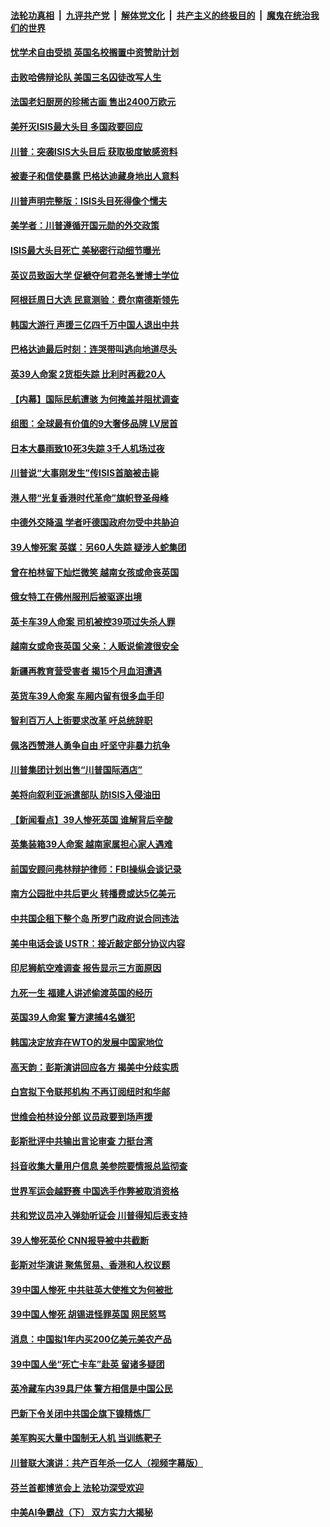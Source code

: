 ####  [法轮功真相](../../../../basic/blob/master/README.md?t=10280601) &nbsp;|&nbsp; [九评共产党](../../../../9ping.md/blob/master/README.md?t=10280601) &nbsp;|&nbsp; [解体党文化](../../../../jtdwh.md/blob/master/README.md?t=10280601)  &nbsp;|&nbsp; [共产主义的终极目的](../../../../gczydzjmd.md/blob/master/README.md?t=10280601) &nbsp;|&nbsp; [魔鬼在统治我们的世界](../../../../mgztzwmdsj.md/blob/master/README.md?t=10280601) 

#### [忧学术自由受损 英国名校搁置中资赞助计划](../pages/nsc418/n11616543.md?t=10280601) 

#### [击败哈佛辩论队 美国三名囚徒改写人生](../pages/nsc418/n11616576.md?t=10280601) 

#### [法国老妇厨房的珍稀古画 售出2400万欧元](../pages/nsc418/n11616107.md?t=10280601) 

#### [美歼灭ISIS最大头目 多国政要回应](../pages/nsc418/n11616094.md?t=10280601) 

#### [川普：突袭ISIS大头目后 获取极度敏感资料](../pages/nsc418/n11616178.md?t=10280601) 

#### [被妻子和信使暴露 巴格达迪藏身地出人意料](../pages/nsc418/n11616143.md?t=10280601) 

#### [川普声明完整版：ISIS头目死得像个懦夫](../pages/nsc418/n11616086.md?t=10280601) 

#### [美学者：川普遵循开国元勋的外交政策](../pages/nsc418/n11615921.md?t=10280601) 

#### [ISIS最大头目死亡 美秘密行动细节曝光](../pages/nsc418/n11616031.md?t=10280601) 

#### [英议员致函大学 促褫夺何君尧名誉博士学位](../pages/nsc418/n11615784.md?t=10280601) 

#### [阿根廷周日大选 民意测验：费尔南德斯领先](../pages/nsc418/n11615922.md?t=10280601) 

#### [韩国大游行 声援三亿四千万中国人退出中共](../pages/nsc418/n11615627.md?t=10280601) 

#### [巴格达迪最后时刻：连哭带叫逃向地道尽头](../pages/nsc418/n11615795.md?t=10280601) 

#### [英39人命案 2货柜失踪 比利时再截20人](../pages/nsc418/n11615441.md?t=10280601) 

#### [【内幕】国际民航遭骇 为何掩盖并阻扰调查](../pages/nsc418/n11608138.md?t=10280601) 

#### [组图：全球最有价值的9大奢侈品牌 LV居首](../pages/nsc418/n11610917.md?t=10280601) 

#### [日本大暴雨致10死3失踪 3千人机场过夜](../pages/nsc418/n11615260.md?t=10280601) 

#### [川普说“大事刚发生”传ISIS首脑被击毙](../pages/nsc418/n11615117.md?t=10280601) 

#### [港人带“光复香港时代革命”旗帜登圣母峰](../pages/nsc418/n11614870.md?t=10280601) 

#### [中德外交降温 学者吁德国政府勿受中共胁迫](../pages/nsc418/n11614902.md?t=10280601) 

#### [39人惨死案 英媒：另60人失踪 疑涉人蛇集团](../pages/nsc418/n11614698.md?t=10280601) 

#### [曾在柏林留下灿烂微笑 越南女孩或命丧英国](../pages/nsc418/n11614693.md?t=10280601) 

#### [俄女特工在佛州服刑后被驱逐出境](../pages/nsc418/n11614516.md?t=10280601) 

#### [英卡车39人命案 司机被控39项过失杀人罪](../pages/nsc418/n11614362.md?t=10280601) 

#### [越南女或命丧英国 父亲：人贩说偷渡很安全](../pages/nsc418/n11614234.md?t=10280601) 

#### [新疆再教育营受害者 揭15个月血泪遭遇](../pages/nsc418/n11613985.md?t=10280601) 

#### [英货车39人命案 车厢内留有很多血手印](../pages/nsc418/n11613865.md?t=10280601) 

#### [智利百万人上街要求改革 吁总统辞职](../pages/nsc418/n11613624.md?t=10280601) 

#### [佩洛西赞港人勇争自由 吁坚守非暴力抗争](../pages/nsc418/n11613643.md?t=10280601) 

#### [川普集团计划出售“川普国际酒店”](../pages/nsc418/n11613217.md?t=10280601) 

#### [美将向叙利亚派遣部队 防ISIS入侵油田](../pages/nsc418/n11613085.md?t=10280601) 

#### [【新闻看点】39人惨死英国 谁解背后辛酸](../pages/nsc418/n11612678.md?t=10280601) 

#### [英集装箱39人命案 越南家属担心家人遇难](../pages/nsc418/n11612754.md?t=10280601) 

#### [前国安顾问弗林辩护律师：FBI操纵会谈记录](../pages/nsc418/n11612310.md?t=10280601) 

#### [南方公园批中共后更火 转播费或达5亿美元](../pages/nsc418/n11612457.md?t=10280601) 

#### [中共国企租下整个岛 所罗门政府说合同违法](../pages/nsc418/n11612532.md?t=10280601) 

#### [美中电话会谈 USTR：接近敲定部分协议内容](../pages/nsc418/n11612360.md?t=10280601) 

#### [印尼狮航空难调查 报告显示三方面原因](../pages/nsc418/n11612312.md?t=10280601) 

#### [九死一生 福建人讲述偷渡英国的经历](../pages/nsc418/n11612333.md?t=10280601) 

#### [英国39人命案 警方逮捕4名嫌犯](../pages/nsc418/n11612293.md?t=10280601) 

#### [韩国决定放弃在WTO的发展中国家地位](../pages/nsc418/n11611642.md?t=10280601) 

#### [高天韵：彭斯演讲回应各方 揭美中分歧实质](../pages/nsc418/n11611522.md?t=10280601) 

#### [白宫拟下令联邦机构 不再订阅纽时和华邮](../pages/nsc418/n11611005.md?t=10280601) 

#### [世维会柏林设分部 议员政要到场声援](../pages/nsc418/n11610626.md?t=10280601) 

#### [彭斯批评中共输出言论审查 力挺台湾](../pages/nsc418/n11610511.md?t=10280601) 

#### [抖音收集大量用户信息 美参院要情报总监彻查](../pages/nsc418/n11610051.md?t=10280601) 

#### [世界军运会越野赛 中国选手作弊被取消资格](../pages/nsc418/n11609552.md?t=10280601) 

#### [共和党议员冲入弹劾听证会 川普得知后表支持](../pages/nsc418/n11609777.md?t=10280601) 

#### [39人惨死英伦 CNN报导被中共截断](../pages/nsc418/n11609987.md?t=10280601) 

#### [彭斯对华演讲 聚焦贸易、香港和人权议题](../pages/nsc418/n11609665.md?t=10280601) 

#### [39中国人惨死 中共驻英大使推文为何被批](../pages/nsc418/n11609933.md?t=10280601) 

#### [39中国人惨死 胡锡进怪罪英国 网民怒骂](../pages/nsc418/n11609863.md?t=10280601) 

#### [消息：中国拟1年内买200亿美元美农产品](../pages/nsc418/n11609650.md?t=10280601) 

#### [39中国人坐“死亡卡车”赴英 留诸多疑团](../pages/nsc418/n11609715.md?t=10280601) 

#### [英冷藏车内39具尸体 警方相信是中国公民](../pages/nsc418/n11609247.md?t=10280601) 

#### [巴新下令关闭中共国企旗下镍精炼厂](../pages/nsc418/n11609534.md?t=10280601) 

#### [美军购买大量中国制无人机 当训练靶子](../pages/nsc418/n11609019.md?t=10280601) 

#### [川普联大演讲：共产百年杀一亿人（视频字幕版）](../pages/nsc418/n11608275.md?t=10280601) 

#### [芬兰首都博览会上 法轮功深受欢迎](../pages/nsc418/n11607112.md?t=10280601) 

#### [中美AI争霸战（下） 双方实力大揭秘](../pages/nsc418/n11596204.md?t=10280601) 

